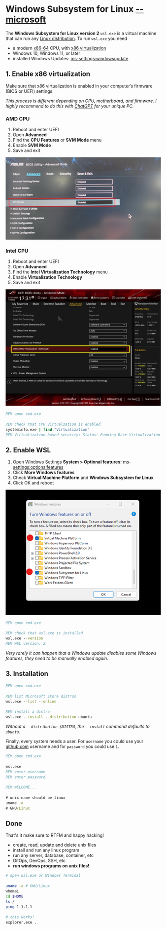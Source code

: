 # Windows Subsystem for Linux [--microsoft](https://learn.microsoft.com/windows/wsl/)

The **Windows Subsystem for Linux version 2** `wsl.exe` is a virtual machine that can run any [Linux distribution](https://en.wikipedia.org/wiki/List_of_Linux_distributions). To run `wsl.exe` you need

- a modern [x86-64](https://en.wikipedia.org/wiki/X86-64) CPU, with [x86 virtualization](https://en.wikipedia.org/wiki/X86_virtualization)
- Windows 10, Windows 11, or later
- installed Windows Updates: [ms-settings:windowsupdate](ms-settings:windowsupdate)

## 1. Enable x86 virtualization

Make sure that x86 virtualization is enabled in your computer’s firmware (BIOS or UEFI) settings.

_This process is different depending on CPU, motherboard, and firmware. I highly recommend to do this with [ChatGPT](https://chatgpt.com/) for your unique PC._

### AMD CPU

1. Reboot and enter UEFI
2. Open **Advanced**
3. Find the **CPU Features** or **SVM Mode** menu
4. Enable **SVM Mode**
5. Save and exit

![Enable Virtualzation for AMD on Asus](virtualization-uefi-asus-amd.png)

### Intel CPU

1. Reboot and enter UEFI
2. Open **Advanced**
3. Find the **Intel Virtualization Technology** menu
4. Enable **Virtualization Technology**
5. Save and exit

![Enable Virtualzation for Intel on Asus](virtualization-uefi-asus-intel.png)

```bat
REM open cmd.exe

REM check that CPU virtualzation is enabled
systeminfo.exe | find "Virtualization"
REM Virtualization-based security: Status: Running Base Virtualization Support
```

## 2. Enable WSL

1. Open Windows Settings **System > Optional features:** [ms-settings:optionalfeatures](ms-settings:optionalfeatures)
3. Click **More Windows features**
2. Check **Virtual Machine Platform** and **Windows Subsystem for Linux**
3. Click OK and reboot

![Enable Windows Optional features](./optional-features.png)

```bat
REM open cmd.exe

REM check that wsl.exe is installed
wsl.exe --version
REM WSL version: 2
```

_Very rarely it can happen that a Windows update disables some Windows features, they need to be manually enabled again._

## 3. Installation

```bat
REM open cmd.exe

REM list Microsoft Store distros
wsl.exe --list --online

REM install a distro
wsl.exe --install --distribution ubuntu
```

_Without a `--distribution $DISTRO`, the `--install` command defaults to `ubuntu`._

Finally, every system needs a user. For `username` you could use your [github.com](https://github.com) username and for `password` you could use `1`.

```bat
REM open cmd.exe

wsl.exe
REM enter username
REM enter password

REM WELCOME...

# unix name should be linux
uname -a
# GNU/Linux
```

## Done

That's it make sure to RTFM and happy hacking!

- create, read, update and delete unix files
- install and run any linux program
- run any server, database, container, etc
- GitOps, DevOps, SSH, etc
- **run windows programs on unix files!**

```bash
# open wsl.exe or Windows Terminal

uname -a # GNU/Linux
whomai
cd $HOME
ls /
ping 1.1.1.1

# this works!
explorer.exe .
```
